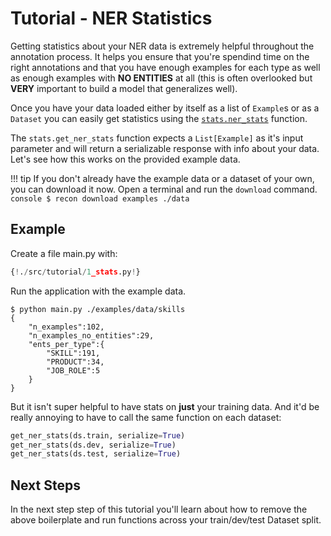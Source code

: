 # Tutorial - NER Statistics

Getting statistics about your NER data is extremely helpful throughout the annotation process. It helps you ensure that you're spendind time on the right annotations and that you have enough examples for each type as well as enough examples with **NO ENTITIES** at all (this is often overlooked but **VERY** important to build a model that generalizes well).

Once you have your data loaded either by itself as a list of `Example`s or as a `Dataset` you can easily get statistics using the [`stats.ner_stats`](../../api/stats#ner_stats) function.

The `stats.get_ner_stats` function expects a `List[Example]` as it's input parameter and will return a serializable response with info about your data. Let's see how this works on the provided example data.

!!! tip
    If you don't already have the example data or a dataset of your own, you can download it now. Open a terminal and run the `download` command.
    ```console
    $ recon download examples ./data
    ```


## Example

Create a file main.py with:

```Python hl_lines="10"
{!./src/tutorial/1_stats.py!}
```

Run the application with the example data.

<div class="termy">

```console
$ python main.py ./examples/data/skills
{
    "n_examples":102,
    "n_examples_no_entities":29,
    "ents_per_type":{
        "SKILL":191,
        "PRODUCT":34,
        "JOB_ROLE":5
    }
}
```

</div>

But it isn't super helpful to have stats on **just** your training data.
And it'd be really annoying to have to call the same function on each dataset:

```Python
get_ner_stats(ds.train, serialize=True)
get_ner_stats(ds.dev, serialize=True)
get_ner_stats(ds.test, serialize=True)
```

## Next Steps

In the next step step of this tutorial you'll learn about how to remove the above boilerplate and run functions across your train/dev/test Dataset split.
